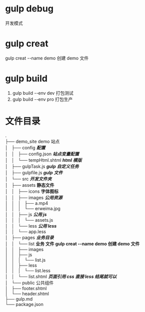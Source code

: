 # gulp debug

开发模式

# gulp creat

gulp creat --name demo
创建 demo 文件

# gulp build

1.  gulp build --env dev 打包测试
2.  gulp build --env pro 打包生产

# 文件目录
.<br>
├── demo_site  demo 站点<br>
│   ├── config **_配置_**<br>
│   │   ├── config.json **_站点变量配置_**<br>
│   │   └── tempHtml.shtml **_html 模版_**<br>
│   ├── gulpTask.js **_gulp 自定义任务_**<br>
│   ├── gulpfile.js **_gulp 文件_**<br>
│   └── src **_开发文件夹_**<br>
│   ├── assets **静态文件**<br>
│   │   ├── icons **字体图标**<br>
│   │   ├── images **_公用资源_**<br>
│   │   │   ├── a.mp4<br>
│   │   │   └── erweima.jpg<br>
│   │   ├── js **_公用 js_**<br>
│   │   │   └── assets.js<br>
│   │   └── less **_公用 less_**<br>
│   │   └── app.less<br>
│   ├── pages **_业务目录_**<br>
│   │   └── list **业务 文件 gulp creat --name demo 创建 demo 文件**<br>
│   │   ├── images<br>
│   │   ├── js<br>
│   │   │   └── list.js<br>
│   │   ├── less<br>
│   │   │   └── list.less<br>
│   │   └── list.shtml **_页面引用 css 直接 less 结尾就可以_**<br>
│   └── public 公共组件<br>
│   ├── footer.shtml<br>
│   └── header.shtml<br>
├── gulp.md<br>
└── package.json<br>
